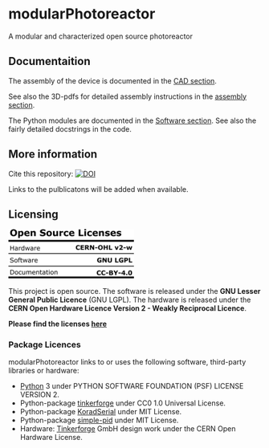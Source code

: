 # modularPhotoreactor

A modular and characterized open source photoreactor

## Documentaition

The assembly of the device is documented in the [CAD section](./01_CAD/).

See also the 3D-pdfs for detailed assembly instructions in the [assembly section](./03_ASSEMBLY_INSTRUCTIONS/).

The Python modules are documented in the [Software section](./00_SOFTWARE/). See also the fairly detailed docstrings in the code.


## More information

Cite this repository: [![DOI](https://zenodo.org/badge/DOI/10.5281/zenodo.4898138.svg)](https://doi.org/10.5281/zenodo.4898138)

Links to the pulblicatons will be added when available.

## Licensing

<p >
<img src="./04_IMAGES/Licenses.png" width=250>
</p>

This project is open source. The software is released under the **GNU Lesser General Public Licence** (GNU LGPL). The hardware is released under the **CERN Open Hardware Licence Version 2 - Weakly Reciprocal Licence**.



**Please find the licenses [here](./License.md)**

### Package Licences

modularPhotoreactor links to or uses the following software, third-party libraries or hardware:

- [Python](https://python.org) 3 under PYTHON SOFTWARE FOUNDATION (PSF) LICENSE VERSION 2.
- Python-package [tinkerforge](https://www.tinkerforge.com/en/doc/Software/API_Bindings_Python.html) under CC0 1.0 Universal License.
- Python-package [KoradSerial](https://gist.github.com/k-nowicki/5379272) under MIT License.
- Python-package [simple-pid](https://github.com/m-lundberg/simple-pid) under MIT License.
- Hardware: [Tinkerforge](https://www.tinkerforge.com) GmbH design work under the CERN Open Hardware License.
